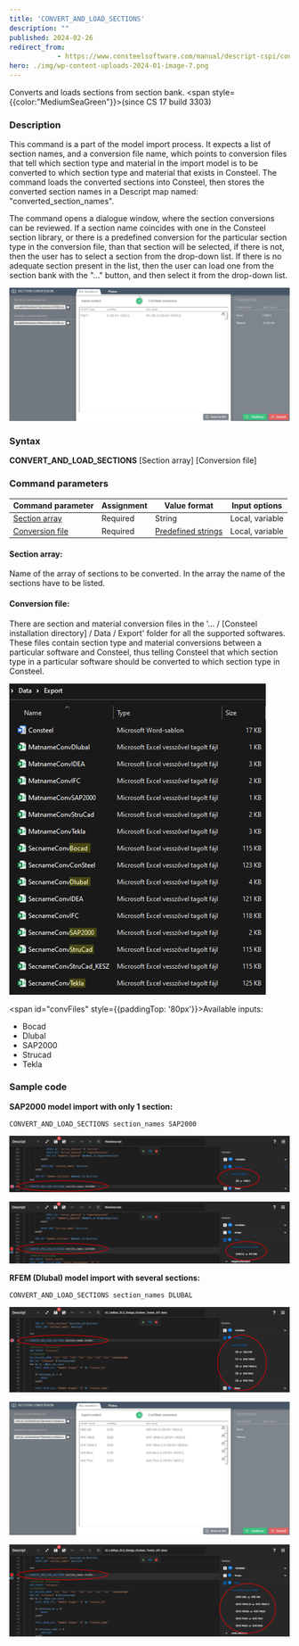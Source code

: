 ```yaml
---
title: 'CONVERT_AND_LOAD_SECTIONS'
description: ""
published: 2024-02-26
redirect_from: 
            - https://www.consteelsoftware.com/manual/descript-cspi/convert_and_load_sections/
hero: ./img/wp-content-uploads-2024-01-image-7.png
---
```


Converts and loads sections from section bank. <span style={{color:"MediumSeaGreen"}}>(since CS 17 build 3303)</span>

### Description

This command is a part of the model import process. It expects a list of section names, and a conversion file name, which points to conversion files that tell which section type and material in the import model is to be converted to which section type and material that exists in Consteel. The command loads the converted sections into Consteel, then stores the converted section names in a Descript map named: "converted_section_names".

The command opens a dialogue window, where the section conversions can be reviewed. If a section name coincides with one in the Consteel section library, or there is a predefined conversion for the particular section type in the conversion file, than that section will be selected, if there is not, then the user has to select a section from the drop-down list. If there is no adequate section present in the list, then the user can load one from the section bank with the "..." button, and then select it from the drop-down list.

![](./img/wp-content-uploads-2024-01-image-4-1024x485.png)

### Syntax

**CONVERT_AND_LOAD_SECTIONS** [Section array] [Conversion file]

### Command parameters

| **Command parameter**               | **Assignment** | **Value format**                        | **Input options** |
| ----------------------------------- | -------------- | --------------------------------------- | ----------------- |
| [Section array](#section-array)     | Required       | String                                  | Local, variable   |
| [Conversion file](#conversion-file) | Required       | [Predefined strings](#convFiles)        | Local, variable   |

#### Section array:
Name of the array of sections to be converted. In the array the name of the sections have to be listed.

#### Conversion file:
There are section and material conversion files in the '... / [Consteel installation directory] / Data / Export' folder for all the supported softwares. These files contain section type and material conversions between a particular software and Consteel, thus telling Consteel that which section type in a particular software should be converted to which section type in Consteel.

![](./img/wp-content-uploads-2024-01-image-7.png)

<span id="convFiles" style={{paddingTop: '80px'}}>Available inputs:</span>
- Bocad
- Dlubal
- SAP2000
- Strucad
- Tekla

### Sample code

**SAP2000 model import with only 1 section:**
```
CONVERT_AND_LOAD_SECTIONS section_names SAP2000
```

![](./img/wp-content-uploads-2024-02-image-1024x206.png)

![](./img/wp-content-uploads-2024-02-image-1-1024x225.png)

**RFEM (Dlubal) model import with several sections:**
```
CONVERT_AND_LOAD_SECTIONS section_names DLUBAL
```

![](./img/wp-content-uploads-2024-02-image-2-1024x311.png)

![](./img/wp-content-uploads-2024-02-image-3-1024x485.png)

![](./img/wp-content-uploads-2024-02-image-4-1024x335.png)

